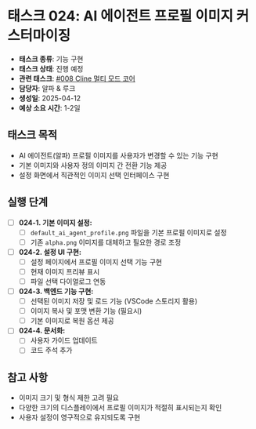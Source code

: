 # 태스크 024: AI 에이전트 프로필 이미지 커스터마이징

- **태스크 종류**: 기능 구현
- **태스크 상태**: 진행 예정
- **관련 태스크**: [#008 Cline 멀티 모드 코어](./008-cline-multi-mode-core.md)
- **담당자**: 알파 & 루크
- **생성일**: 2025-04-12
- **예상 소요 시간**: 1-2일

## 태스크 목적
* AI 에이전트(알파) 프로필 이미지를 사용자가 변경할 수 있는 기능 구현
* 기본 이미지와 사용자 정의 이미지 간 전환 기능 제공
* 설정 화면에서 직관적인 이미지 선택 인터페이스 구현

## 실행 단계
* [ ] **024-1. 기본 이미지 설정:**
    * [ ] `default_ai_agent_profile.png` 파일을 기본 프로필 이미지로 설정
    * [ ] 기존 `alpha.png` 이미지를 대체하고 필요한 경로 조정
    
* [ ] **024-2. 설정 UI 구현:**
    * [ ] 설정 페이지에서 프로필 이미지 선택 기능 구현
    * [ ] 현재 이미지 프리뷰 표시
    * [ ] 파일 선택 다이얼로그 연동
    
* [ ] **024-3. 백엔드 기능 구현:**
    * [ ] 선택된 이미지 저장 및 로드 기능 (VSCode 스토리지 활용)
    * [ ] 이미지 복사 및 포맷 변환 기능 (필요시)
    * [ ] 기본 이미지로 복원 옵션 제공
    
* [ ] **024-4. 문서화:**
    * [ ] 사용자 가이드 업데이트
    * [ ] 코드 주석 추가

## 참고 사항
* 이미지 크기 및 형식 제한 고려 필요
* 다양한 크기의 디스플레이에서 프로필 이미지가 적절히 표시되는지 확인
* 사용자 설정이 영구적으로 유지되도록 구현

